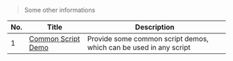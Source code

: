 > Some other informations

| No. | Title                                                | Description                                                       |
| --- | ---------------------------------------------------- | ----------------------------------------------------------------- |
| 1   | [Common Script Demo](en/other/common-script-demo.md) | Provide some common script demos, which can be used in any script |
